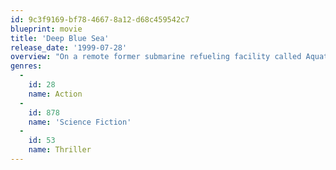 ```yaml
---
id: 9c3f9169-bf78-4667-8a12-d68c459542c7
blueprint: movie
title: 'Deep Blue Sea'
release_date: '1999-07-28'
overview: "On a remote former submarine refueling facility called Aquatica, a team of scientists are searching for a cure for Alzheimer's disease. Dr. Susan McAlester genetically engineers three Mako sharks, intending to increase their brain capacity so that they can harvest the tissue as a cure for Alzheimer's. Unfortunately, the increased brain capacity also makes the sharks smarter, faster, and more dangerous. Aquatica's financial backers are skeptical and nervous about the tests, and send a corporate executive to visit the facility."
genres:
  -
    id: 28
    name: Action
  -
    id: 878
    name: 'Science Fiction'
  -
    id: 53
    name: Thriller
---
```


